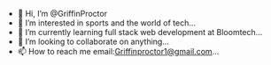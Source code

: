 - 👋 Hi, I’m @GriffinProctor
- 👀 I’m interested in sports and the world of tech...
- 🌱 I’m currently learning full stack web development at Bloomtech...
- 💞️ I’m looking to collaborate on anything...
- 📫 How to reach me email:Griffinproctor1@gmail.com...

<!---
GriffinProctor/GriffinProctor is a ✨ special ✨ repository because its `README.md` (this file) appears on your GitHub profile.
You can click the Preview link to take a look at your changes.
--->

